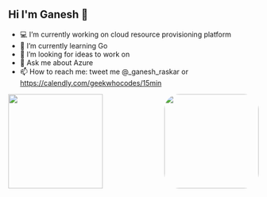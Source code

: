 ## Hi I'm Ganesh 👋

- 💻 I’m currently working on cloud resource provisioning platform
- 🌱 I’m currently learning Go
- 🔦 I’m looking for ideas to work on
- 💬 Ask me about Azure
- 📫 How to reach me: tweet me @_ganesh_raskar or https://calendly.com/geekwhocodes/15min

<img src="https://media.giphy.com/media/PiQejEf31116URju4V/giphy.gif" height="190" align="right" style="border-radius: 30px;margin-bottom: 0px;"/>

<img src="https://github-readme-stats.vercel.app/api?username=geekwhocodes&show_icons=true" height="190" align="left" tyle="border-radius: 0px;margin-bottom: 0px;"/>

<!-- <img src="https://github-profile-trophy.vercel.app/?username=geekwhocodes&theme=onedark&column=7&margin-w=5" alt="logo" height="160" align="center" style="margin: auto; margin-bottom: 20px;" /> -->




